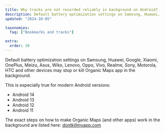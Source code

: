 ```yaml
---
title: Why tracks are not recorded reliably in background on Android?
description: Default battery optimization settings on Samsung, Huawei, Google, Xiaomi, OnePlus, Meizu, Asus, Wiko, Lenovo, Oppo, Vivo, Realme, Sony, Motorola, HTC and other devices may stop or kill Organic Maps app in the background.
updated: "2024-10-05"

taxonomies:
  faq: ["Bookmarks and tracks"]

extra:
  order: 30
---
```


Default battery optimization settings on Samsung, Huawei, Google, Xiaomi, OnePlus, Meizu, Asus, Wiko, Lenovo, Oppo, Vivo, Realme, Sony, Motorola, HTC and other devices may stop or kill Organic Maps app in the background.

This is especially true for modern Android versions:
- Android 14
- Android 13
- Android 12
- Android 11

The exact steps on how to make Organic Maps (and other apps) work in the background are listed here: [dontkillmyapp.com](https://dontkillmyapp.com)
